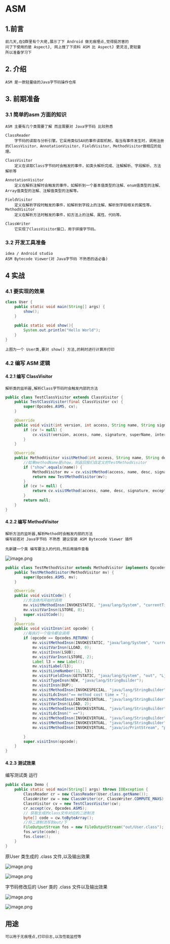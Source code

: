 # ASM

## 1.前言

    前几天,在Q群里有个大佬,展示了下 Android 做无痕埋点,觉得挺厉害的
    问了下使用的是 AspectJ, 网上搜了下资料 ASM 比 AspectJ 更灵活,更轻量
    所以准备学习下

## 2. 介绍

    ASM 是一款轻量级的Java字节码操作仓库

## 3. 前期准备

### 3.1 简单的asm 方面的知识

    ASM 主要有几个类需要了解 而且需要对 Java字节码 比较熟悉

    ClassReader
        字节码的读取与分析引擎。它采用类似SAX的事件读取机制，每当有事件发生时，调用注册的ClassVisitor、AnnotationVisitor、FieldVisitor、MethodVisitor做相应的处理。

    ClassVisitor
        定义在读取Class字节码时会触发的事件，如类头解析完成、注解解析、字段解析、方法解析等

    AnnotationVisitor
        定义在解析注解时会触发的事件，如解析到一个基本值类型的注解、enum值类型的注解、Array值类型的注解、注解值类型的注解等。

    FieldVisitor
        定义在解析字段时触发的事件，如解析到字段上的注解、解析到字段相关的属性等。
    MethodVisitor
        定义在解析方法时触发的事件，如方法上的注解、属性、代码等。

    ClassWriter
        它实现了ClassVisitor接口，用于拼接字节码。


### 3.2 开发工具准备

    idea / Android studio 
    ASM Bytecode Viewer(对 Java字节码 不熟悉的话必备)

## 4 实战

### 4.1 要实现的效果

``` java
class User {
    public static void main(String[] args) {
        show();
    }

    public static void show(){
        System.out.println("Hello World");
    }
}
```

    上图为一个 User类,要对 show() 方法,的耗时进行计算并打印

### 4.2 编写 ASM 逻辑

#### 4.2.1 编写 ClassVisitor

    解析类的监听器,解析Class字节码时会触发内部的方法

``` java
public class TestClassVisitor extends ClassVisitor {
    public TestClassVisitor(final ClassVisitor cv) {
        super(Opcodes.ASM5, cv);
    }

    @Override
    public void visit(int version, int access, String name, String signature, String superName, String[] interfaces) {
        if (cv != null) {
            cv.visit(version, access, name, signature, superName, interfaces);
        }
    }

    @Override
    public MethodVisitor visitMethod(int access, String name, String desc, String signature, String[] exceptions) {
        //如果methodName是show，则返回我们自定义的TestMethodVisitor
        if ("show".equals(name)) {
            MethodVisitor mv = cv.visitMethod(access, name, desc, signature, exceptions);
            return new TestMethodVisitor(mv);
        }
        if (cv != null) {
            return cv.visitMethod(access, name, desc, signature, exceptions);
        }
        return null;
    }
}
```

#### 4.2.2 编写 MethodVisitor

    解析方法的监听器,解析Method时会触发内部的方法
    编写前若对 Java字节码 不熟悉 建议安装 ASM Bytecode Viewer 插件

    先新建一个类 编写要注入的代码,然后用插件查看

![image.png](https://upload-images.jianshu.io/upload_images/61189-242c375c7fece096.png?imageMogr2/auto-orient/strip%7CimageView2/2/w/1240)

``` java
public class TestMethodVisitor extends MethodVisitor implements Opcodes {
    public TestMethodVisitor(MethodVisitor mv) {
        super(Opcodes.ASM5, mv);
    }

    @Override
    public void visitCode() {
        //方法体内开始时调用
        mv.visitMethodInsn(INVOKESTATIC, "java/lang/System", "currentTimeMillis", "()J", false);
        mv.visitVarInsn(LSTORE, 0);
        super.visitCode();
    }
    @Override
    public void visitInsn(int opcode) {
        //每执行一个指令都会调用
        if (opcode == Opcodes.RETURN) {
            mv.visitMethodInsn(INVOKESTATIC, "java/lang/System", "currentTimeMillis", "()J", false);
            mv.visitVarInsn(LLOAD, 0);
            mv.visitInsn(LSUB);
            mv.visitVarInsn(LSTORE, 2);
            Label l3 = new Label();
            mv.visitLabel(l3);
            mv.visitLineNumber(11, l3);
            mv.visitFieldInsn(GETSTATIC, "java/lang/System", "out", "Ljava/io/PrintStream;");
            mv.visitTypeInsn(NEW, "java/lang/StringBuilder");
            mv.visitInsn(DUP);
            mv.visitMethodInsn(INVOKESPECIAL, "java/lang/StringBuilder", "<init>", "()V", false);
            mv.visitLdcInsn("== method cost time = ");
            mv.visitMethodInsn(INVOKEVIRTUAL, "java/lang/StringBuilder", "append", "(Ljava/lang/String;)Ljava/lang/StringBuilder;", false);
            mv.visitVarInsn(LLOAD, 2);
            mv.visitMethodInsn(INVOKEVIRTUAL, "java/lang/StringBuilder", "append", "(J)Ljava/lang/StringBuilder;", false);
            mv.visitLdcInsn(" ==");
            mv.visitMethodInsn(INVOKEVIRTUAL, "java/lang/StringBuilder", "append", "(Ljava/lang/String;)Ljava/lang/StringBuilder;", false);
            mv.visitMethodInsn(INVOKEVIRTUAL, "java/lang/StringBuilder", "toString", "()Ljava/lang/String;", false);
            mv.visitMethodInsn(INVOKEVIRTUAL, "java/io/PrintStream", "println", "(Ljava/lang/String;)V", false);

        }
        super.visitInsn(opcode);
    }
}
```

#### 4.2.3 测试效果

编写测试类 运行

``` java
public class Demo {
    public static void main(String[] args) throws IOException {
        ClassReader cr = new ClassReader(User.class.getName());
        ClassWriter cw = new ClassWriter(cr, ClassWriter.COMPUTE_MAXS);
        ClassVisitor cv = new TestClassVisitor(cw);
        cr.accept(cv, Opcodes.ASM5);
        // 获取生成的class文件对应的二进制流
        byte[] code = cw.toByteArray();
        //将二进制流写到out/下
        FileOutputStream fos = new FileOutputStream("out/User.class");
        fos.write(code);
        fos.close();
    }
}
```
 
原User 类生成的 .class 文件,以及输出效果

![image.png](https://upload-images.jianshu.io/upload_images/61189-87e87e2281322b61.png?imageMogr2/auto-orient/strip%7CimageView2/2/w/1240)

![image.png](https://upload-images.jianshu.io/upload_images/61189-1ff463ca55346deb.png?imageMogr2/auto-orient/strip%7CimageView2/2/w/1240)

字节码修改后的 User 类的 .class 文件以及输出效果

![image.png](https://upload-images.jianshu.io/upload_images/61189-cc10d4d10288fe82.png?imageMogr2/auto-orient/strip%7CimageView2/2/w/1240)

![image.png](https://upload-images.jianshu.io/upload_images/61189-12df531315f79b39.png?imageMogr2/auto-orient/strip%7CimageView2/2/w/1240)

## 用途

    可以用于无痕埋点,打印日志,以及性能监控等